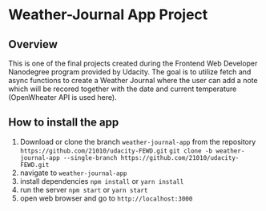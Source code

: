 # Weather-Journal App Project

## Overview
This is one of the final projects created during the Frontend Web Developer Nanodegree program provided by Udacity.
The goal is to utilize fetch and async functions to create a Weather Journal where the user can add a note which will be recored together with the date and current temperature (OpenWheater API is used here).

## How to install the app
1. Download or clone the branch `weather-journal-app` from the repository `https://github.com/21010/udacity-FEWD.git`
    `git clone -b weather-journal-app --single-branch https://github.com/21010/udacity-FEWD.git`
2. navigate to `weather-journal-app`
3. install dependencies `npm install` or `yarn install`
4. run the server `npm start` or `yarn start`
5. open web browser and go to `http://localhost:3000`
